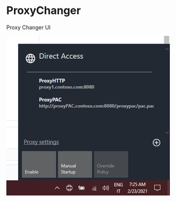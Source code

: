 # ProxyChanger
Proxy Changer UI

![ProxySettings_Home](https://github.com/sbotticelli/ProxyChanger/blob/main/img/ProxySettings_Home.PNG)
